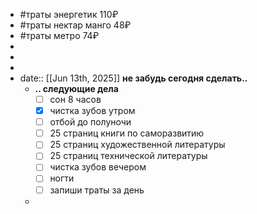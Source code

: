 - #траты энергетик 110₽
- #траты нектар манго 48₽
- #траты метро 74₽
-
-
-
- date:: [[Jun 13th, 2025]]
  **не забудь сегодня сделать..**
	- **.. следующие дела**
	  * [ ] сон 8 часов
	  * [x] чистка зубов утром
	  * [ ] отбой до полуночи
	  * [ ] 25 страниц книги по саморазвитию
	  * [ ] 25 страниц художественной литературы
	  * [ ] 25 страниц технической литературы
	  * [ ] чистка зубов вечером
	  * [ ] ногти
	  * [ ] запиши траты за день
	-